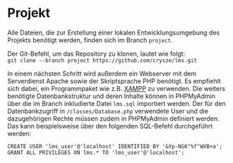 # Projekt  
  
Alle Dateien, die zur Erstellung einer lokalen Entwicklungsumgebung des Projekts benötigt werden, finden sich im Branch `project`.  

Der Git-Befehl, um das Repository zu klonen, lautet wie folgt:  
`git clone --branch project https://github.com/crysze/lms.git` 

In einem nächsten Schritt wird außerdem ein Webserver mit dem Serverdienst Apache sowie der Skriptsprache PHP benötigt. Es empfiehlt sich dabei, ein Programmpaket wie z.B. [XAMPP](https://www.apachefriends.org/de/index.html) zu verwenden. Die weiters benötigte Datenbankstruktur und deren Inhalte können in PHPMyAdmin über die im Branch inkludierte Datei `lms.sql` importiert werden. Der für den Datenbankzugriff in `/classes/Database.php` verwendete User und die dazugehörigen Rechte müssen zudem in PHPMyAdmin definiert werden. Das kann beispielsweise über den folgenden SQL-Befehl durchgeführt werden:  
  
`CREATE USER 'lms_user'@'localhost' IDENTIFIED BY '&Yp-NG6"%f"WXB+a';
GRANT ALL PRIVILEGES ON lms.* TO 'lms_user'@'localhost';`
